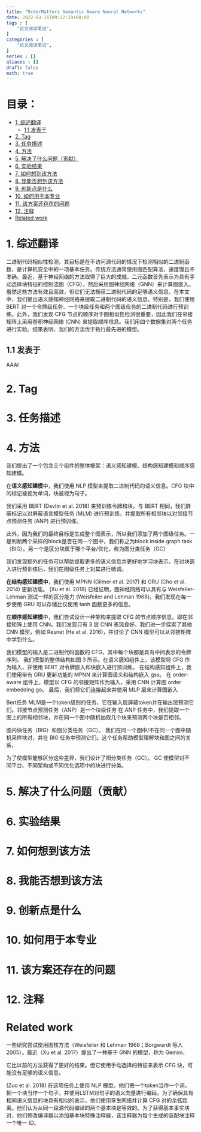 ```yaml
---
title: "OrderMatters Semantic Aware Neural Networks"
date: 2022-03-16T09:22:29+08:00
tags : [
    "论文阅读笔记",
]
categories : [
    "论文阅读笔记",
]
series : []
aliases : []
draft: false
math: true
---
```


# 目录： <!-- omit in toc -->
- [1. 综述翻译](#1-综述翻译)
  - [1.1 发表于](#11-发表于)
- [2. Tag](#2-tag)
- [3. 任务描述](#3-任务描述)
- [4. 方法](#4-方法)
- [5. 解决了什么问题（贡献）](#5-解决了什么问题贡献)
- [6. 实验结果](#6-实验结果)
- [7. 如何想到该方法](#7-如何想到该方法)
- [8. 我能否想到该方法](#8-我能否想到该方法)
- [9. 创新点是什么](#9-创新点是什么)
- [10. 如何用于本专业](#10-如何用于本专业)
- [11. 该方案还存在的问题](#11-该方案还存在的问题)
- [12. 注释](#12-注释)
- [Related work](#related-work)

# 1. 综述翻译

二进制代码相似性检测，其目标是在不访问源代码的情况下检测相似的二进制函数，是计算机安全中的一项基本任务。传统方法通常使用图匹配算法，速度慢且不准确。最近，基于神经网络的方法取得了巨大的成就。二元函数首先表示为具有手动选择块特征的控制流图（CFG），然后采用图神经网络（GNN）来计算图嵌入。虽然这些方法有效且高效，但它们无法捕获二进制代码的足够语义信息。在本文中，我们提出语义感知神经网络来提取二进制代码的语义信息。特别是，我们使用 BERT 对一个令牌级任务、一个块级任务和两个图级任务的二进制代码进行预训练。此外，我们发现 CFG 节点的顺序对于图相似性检测很重要，因此我们在邻接矩阵上采用卷积神经网络 (CNN) 来提取顺序信息。我们用四个数据集对两个任务进行实验。结果表明，我们的方法优于执行最先进的模型。

## 1.1 发表于
AAAI

# 2. Tag

# 3. 任务描述

# 4. 方法

我们提出了一个包含三个组件的整体框架：语义感知建模、结构感知建模和顺序感知建模。


在**语义感知建模**中，我们使用 NLP 模型来提取二进制代码的语义信息。CFG 块中的标记被视为单词，块被视为句子。

我们采用 BERT (Devlin et al. 2018) 来预训练令牌和块。与 BERT 相同，我们屏蔽标记以对屏蔽语言模型任务 (MLM) 进行预训练，并提取所有相邻块以对邻接节点预测任务 (ANP) 进行预训练。

此外，因为我们的最终目标是生成整个图表示，所以我们添加了两个图级任务。一是判断两个采样的block是否在同一个图中，我们称之为block inside graph task（BIG）。另一个是区分块属于哪个平台/优化，称为图分类任务（GC）

我们发现额外的任务可以帮助提取更多的语义信息并更好地学习块表示。在对块嵌入进行预训练后，我们在图级任务上对其进行微调。

**在结构感知建模中**，我们使用 MPNN (Gilmer et al. 2017) 和 GRU (Cho et al. 2014) 更新功能。 (Xu et al. 2018) 已经证明，图神经网络可以具有与 Weisfeiler-Lehman 测试一样的区分能力 (Weisfeiler and Lehman 1968)。我们发现在每一步使用 GRU 可以存储比仅使用 tanh 函数更多的信息。

在**顺序感知建模**中，我们尝试设计一种架构来提取 CFG 的节点顺序信息。即在邻接矩阵上使用 CNN。我们发现只有 3 层 CNN 表现良好。我们进一步探索了其他 CNN 模型，例如 Resnet (He et al. 2016)，并讨论了 CNN 模型可以从邻接矩阵中学到什么。


我们模型的输入是二进制代码函数的 CFG，其中每个块都是具有中间表示的令牌序列。 我们模型的整体结构如图 3 所示。在语义感知组件上，该模型将 CFG 作为输入，并使用 BERT 对令牌嵌入和块嵌入进行预训练。 在结构感知组件上，我们使用带有 GRU 更新功能的 MPNN 来计算图语义和结构嵌入 gss。 在 order-aware 组件上，模型以 CFG 的邻接矩阵作为输入，采用 CNN 计算图 order embedding go。 最后，我们将它们连接起来并使用 MLP 层来计算图嵌入

Bert任务
MLM是一个token级别的任务，它在输入层屏蔽token并在输出层预测它们。邻接节点预测任务（ANP）是一个块级任务
在 ANP 任务中，我们提取一个图上的所有相邻块，并在同一个图中随机抽取几个块来预测两个块是否相邻。

图内块任务（BIG）和图分类任务（GC）。
我们在同一个图中/不在同一个图中随机采样块对，并在 BIG 任务中预测它们。这个任务帮助模型理解块和图之间的关系，

为了使模型能够区分这些差异，我们设计了图分类任务（GC）。 GC 使模型对不同平台、不同架构或不同优化选项中的块进行分类。



# 5. 解决了什么问题（贡献）

# 6. 实验结果

# 7. 如何想到该方法

# 8. 我能否想到该方法

# 9. 创新点是什么

# 10. 如何用于本专业

# 11. 该方案还存在的问题

# 12. 注释


# Related work
一些研究尝试使用图核方法（Weisfeiler 和 Lehman 1968；Borgwardt 等人 2005）。最近（Xu et al. 2017）提出了一种基于 GNN 的模型，称为 Gemini，

它比以前的方法获得了更好的结果。但它使用手动选择的特征来表示 CFG 块，可能没有足够的语义信息。

(Zuo et al. 2018) 在这项任务上使用 NLP 模型。他们把一个token当作一个词，把一个块当作一个句子，并使用LSTM对句子的语义向量进行编码。为了确保具有相同语义信息的块具有相似的表示，他们使用孪生网络并计算 CFG 对的余弦距离。他们认为从同一段源代码编译的两个基本块是等效的。为了获得基本事实块对，他们修改编译器以添加基本块特殊注释器，该注释器为每个生成的装配块注释一个唯一 ID。

